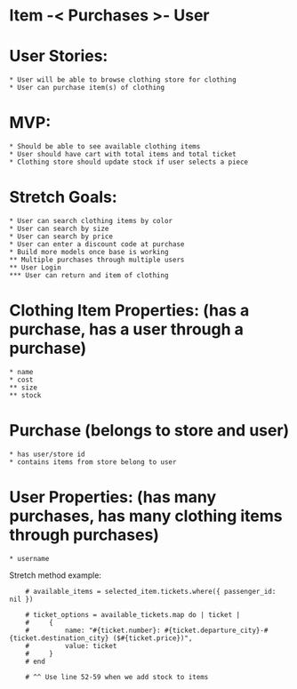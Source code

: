 # Item -< Purchases >- User

# User Stories: 
    * User will be able to browse clothing store for clothing
    * User can purchase item(s) of clothing

# MVP:
    * Should be able to see available clothing items
    * User should have cart with total items and total ticket
    * Clothing store should update stock if user selects a piece 
    
# Stretch Goals:
    * User can search clothing items by color
    * User can search by size
    * User can search by price
    * User can enter a discount code at purchase
    * Build more models once base is working
    ** Multiple purchases through multiple users 
    ** User Login 
    *** User can return and item of clothing
    

# Clothing Item Properties: (has a purchase, has a user through a purchase)
    * name
    * cost
    ** size
    ** stock
    
<!-- # Purhcase(Cart) (belongs to store and user)
    * has user/item id([4, 5, 6])
    * contains items from store belong to user
    * total items
    * total cost -->

# Purchase (belongs to store and user)
    * has user/store id 
    * contains items from store belong to user

# User Properties: (has many purchases, has many clothing items through purchases)
    * username  

<!-- # Clothing Properties: (belongs to store and user)
    * brand name
    * item category
    * item name
    * item size
    * item price -->

Stretch method example:

        # available_items = selected_item.tickets.where({ passenger_id: nil })

        # ticket_options = available_tickets.map do | ticket |
        #     {
        #         name: "#{ticket.number}: #{ticket.departure_city}-#{ticket.destination_city} ($#{ticket.price})",
        #         value: ticket
        #     }
        # end

        # ^^ Use line 52-59 when we add stock to items
